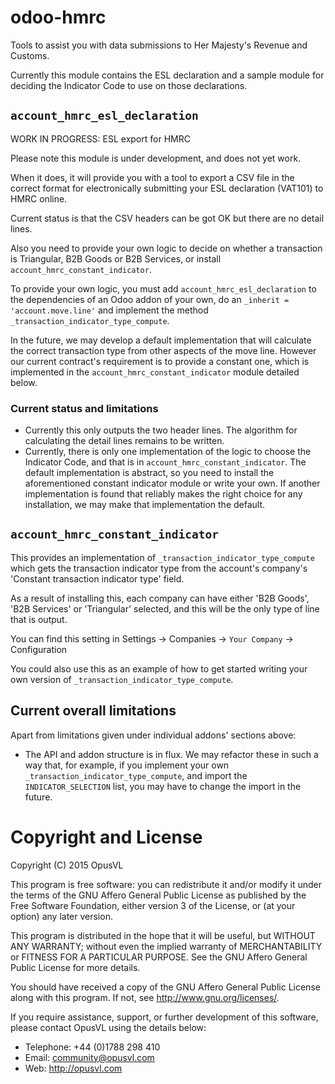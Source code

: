 # odoo-hmrc

Tools to assist you with data submissions to Her Majesty's Revenue and Customs.

Currently this module contains the ESL declaration and a sample module for
deciding the Indicator Code to use on those declarations.

## `account_hmrc_esl_declaration`
WORK IN PROGRESS: ESL export for HMRC

Please note this module is under development, and does not yet work.

When it does, it will provide you with a tool to export a CSV file in the correct
format for electronically submitting your ESL declaration (VAT101) to HMRC online.

Current status is that the CSV headers can be got OK but there are no detail lines.

Also you need to provide your own logic to decide on whether a transaction is Triangular,
B2B Goods or B2B Services, or install `account_hmrc_constant_indicator`.

To provide your own logic, you must add `account_hmrc_esl_declaration` to the dependencies of an Odoo addon of your
own, do an `_inherit = 'account.move.line'` and implement the method `_transaction_indicator_type_compute`.

In the future, we may develop a default implementation that will calculate the correct transaction type
from other aspects of the move line.
However our current contract's requirement is to provide a constant one, which is implemented in
the `account_hmrc_constant_indicator` module detailed below.

### Current status and limitations

* Currently this only outputs the two header lines.  The algorithm for calculating the detail lines remains to be written.
* Currently, there is only one implementation of the logic to choose the Indicator Code, and that is in `account_hmrc_constant_indicator`.  The default implementation is abstract, so you need to install the aforementioned constant indicator module or write your own.  If another implementation is found that reliably makes the right choice for any installation, we may make that implementation the default.

## `account_hmrc_constant_indicator`

This provides an implementation of `_transaction_indicator_type_compute` which gets
the transaction indicator type from the account's company's 'Constant transaction indicator type'
field.

As a result of installing this, each company can have either 'B2B Goods', 'B2B Services' or
'Triangular' selected, and this will be the only type of line that is output.

You can find this setting in Settings -> Companies -> `Your Company` -> Configuration

You could also use this as an example of how to get started writing your own version of
`_transaction_indicator_type_compute`.


## Current overall limitations

Apart from limitations given under individual addons' sections above:

* The API and addon structure is in flux.  We may refactor these in such a way that, for example, if you implement your own `_transaction_indicator_type_compute`, and import the `INDICATOR_SELECTION` list, you may have to change the import in the future.


# Copyright and License

Copyright (C) 2015 OpusVL

This program is free software: you can redistribute it and/or modify
it under the terms of the GNU Affero General Public License as
published by the Free Software Foundation, either version 3 of the
License, or (at your option) any later version.

This program is distributed in the hope that it will be useful,
but WITHOUT ANY WARRANTY; without even the implied warranty of
MERCHANTABILITY or FITNESS FOR A PARTICULAR PURPOSE.  See the
GNU Affero General Public License for more details.

You should have received a copy of the GNU Affero General Public License
along with this program.  If not, see <http://www.gnu.org/licenses/>.

If you require assistance, support, or further development of this
software, please contact OpusVL using the details below:

* Telephone: +44 (0)1788 298 410
* Email: community@opusvl.com
* Web: http://opusvl.com

